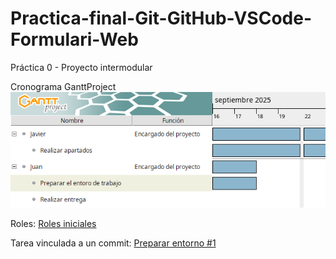 # Practica-final-Git-GitHub-VSCode-Formulari-Web
Práctica 0 - Proyecto intermodular

Cronograma GanttProject  
![Cronograma GanttProject](docs/gantt-SA1.png)

Roles: [Roles iniciales](docs/rols.md)

Tarea vinculada a un commit: [Preparar entorno #1](https://github.com/JavLG14/Practica-final-Git-GitHub-VSCode-Formulari-Web/issues/1)
